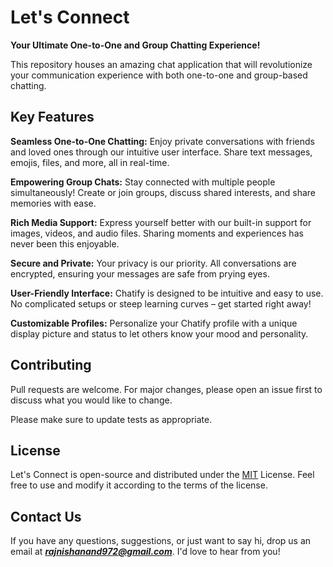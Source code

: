 # Let's Connect
**Your Ultimate One-to-One and Group Chatting Experience!**

This repository houses an amazing chat application that will revolutionize your communication experience with both one-to-one and group-based chatting.

## Key Features
**Seamless One-to-One Chatting:** Enjoy private conversations with friends and loved ones through our intuitive user interface. Share text messages, emojis, files, and more, all in real-time.

**Empowering Group Chats:** Stay connected with multiple people simultaneously! Create or join groups, discuss shared interests, and share memories with ease.

**Rich Media Support:** Express yourself better with our built-in support for images, videos, and audio files. Sharing moments and experiences has never been this enjoyable.

**Secure and Private:** Your privacy is our priority. All conversations are encrypted, ensuring your messages are safe from prying eyes.

**User-Friendly Interface:** Chatify is designed to be intuitive and easy to use. No complicated setups or steep learning curves – get started right away!

**Customizable Profiles:** Personalize your Chatify profile with a unique display picture and status to let others know your mood and personality.

## Contributing

Pull requests are welcome. For major changes, please open an issue first
to discuss what you would like to change.

Please make sure to update tests as appropriate.

## License
Let's Connect is open-source and distributed under the [MIT](https://choosealicense.com/licenses/mit/) License.
Feel free to use and modify it according to the terms of the license.

## Contact Us
If you have any questions, suggestions, or just want to say hi, drop us an email at ***rajnishanand972@gmail.com***. I'd love to hear from you!
